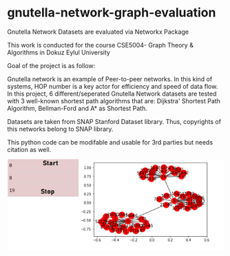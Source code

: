 # gnutella-network-graph-evaluation
Gnutella Network Datasets are evaluated via Networkx Package

This work is conducted for the course CSE5004- Graph Theory & Algorithms in Dokuz Eylul University

Goal of the project is as follow:

Gnutella network is an example of Peer-to-peer networks. In this kind of systems, HOP number is a key actor for efficiency and speed of data flow. In this project, 6 different/seperated Gnutella Network datasets are tested with 3 well-known shortest path algorithms that are: Dijkstra' Shortest Path Algorithm, Bellman-Ford and A* as Shortest Path.

Datasets are taken from SNAP Stanford Dataset library. Thus, copyrights of this networks belong to SNAP library.

This python code can be modifable and usable for 3rd parties but needs citation as well.

![Simple Example of Finding shortest Path](https://github.com/pozitr10/gnutella-network-graph-evaluation/blob/master/simpleExample.png)
